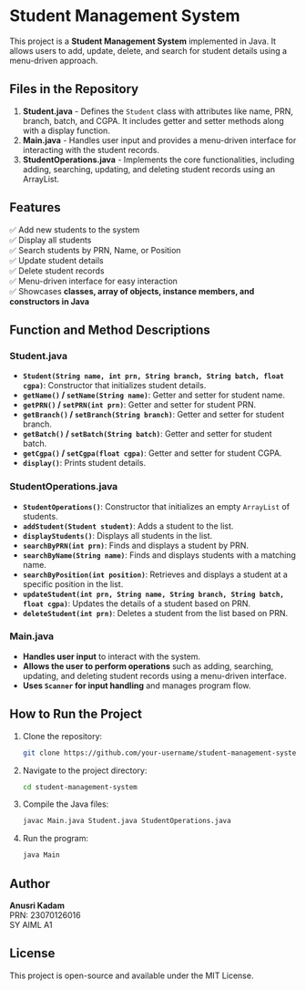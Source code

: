 # Student Management System

This project is a **Student Management System** implemented in Java. It allows users to add, update, delete, and search for student details using a menu-driven approach.

## Files in the Repository

1. **Student.java** - Defines the `Student` class with attributes like name, PRN, branch, batch, and CGPA. It includes getter and setter methods along with a display function.
2. **Main.java** - Handles user input and provides a menu-driven interface for interacting with the student records.
3. **StudentOperations.java** - Implements the core functionalities, including adding, searching, updating, and deleting student records using an ArrayList.

## Features
✅ Add new students to the system  
✅ Display all students  
✅ Search students by PRN, Name, or Position  
✅ Update student details  
✅ Delete student records  
✅ Menu-driven interface for easy interaction  
✅ Showcases **classes, array of objects, instance members, and constructors in Java**  

## Function and Method Descriptions

### **Student.java**
- **`Student(String name, int prn, String branch, String batch, float cgpa)`**: Constructor that initializes student details.
- **`getName()` / `setName(String name)`**: Getter and setter for student name.
- **`getPRN()` / `setPRN(int prn)`**: Getter and setter for student PRN.
- **`getBranch()` / `setBranch(String branch)`**: Getter and setter for student branch.
- **`getBatch()` / `setBatch(String batch)`**: Getter and setter for student batch.
- **`getCgpa()` / `setCgpa(float cgpa)`**: Getter and setter for student CGPA.
- **`display()`**: Prints student details.

### **StudentOperations.java**
- **`StudentOperations()`**: Constructor that initializes an empty `ArrayList` of students.
- **`addStudent(Student student)`**: Adds a student to the list.
- **`displayStudents()`**: Displays all students in the list.
- **`searchByPRN(int prn)`**: Finds and displays a student by PRN.
- **`searchByName(String name)`**: Finds and displays students with a matching name.
- **`searchByPosition(int position)`**: Retrieves and displays a student at a specific position in the list.
- **`updateStudent(int prn, String name, String branch, String batch, float cgpa)`**: Updates the details of a student based on PRN.
- **`deleteStudent(int prn)`**: Deletes a student from the list based on PRN.

### **Main.java**
- **Handles user input** to interact with the system.
- **Allows the user to perform operations** such as adding, searching, updating, and deleting student records using a menu-driven interface.
- **Uses `Scanner` for input handling** and manages program flow.

## How to Run the Project
1. Clone the repository:
   ```bash
   git clone https://github.com/your-username/student-management-system.git
   ```
2. Navigate to the project directory:
   ```bash
   cd student-management-system
   ```
3. Compile the Java files:
   ```bash
   javac Main.java Student.java StudentOperations.java
   ```
4. Run the program:
   ```bash
   java Main
   ```

## Author
**Anusri Kadam**  
PRN: 23070126016  
SY AIML A1  

## License
This project is open-source and available under the MIT License.
